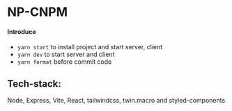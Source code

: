 # NP-CNPM

#### Introduce

-   `yarn start` to install project and start server, client
-   `yarn dev` to start server and client
-   `yarn format` before commit code

## Tech-stack:

Node, Express, Vite, React, tailwindcss, twin.macro and styled-components
